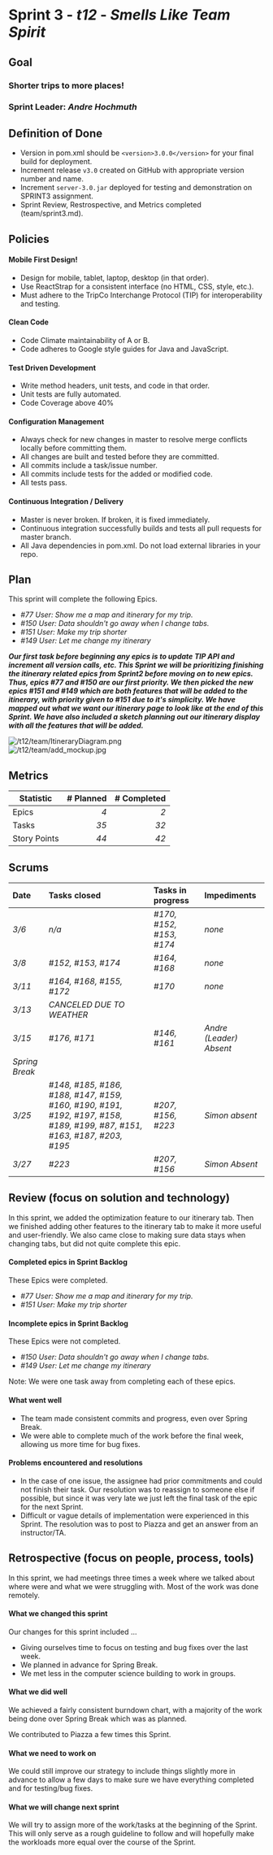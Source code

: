 # Sprint 3 - *t12* - *Smells Like Team Spirit*

## Goal

### Shorter trips to more places!
### Sprint Leader: *Andre Hochmuth*

## Definition of Done

* Version in pom.xml should be `<version>3.0.0</version>` for your final build for deployment.
* Increment release `v3.0` created on GitHub with appropriate version number and name.
* Increment `server-3.0.jar` deployed for testing and demonstration on SPRINT3 assignment.
* Sprint Review, Restrospective, and Metrics completed (team/sprint3.md).


## Policies

#### Mobile First Design!
* Design for mobile, tablet, laptop, desktop (in that order).
* Use ReactStrap for a consistent interface (no HTML, CSS, style, etc.).
* Must adhere to the TripCo Interchange Protocol (TIP) for interoperability and testing.
#### Clean Code
* Code Climate maintainability of A or B.
* Code adheres to Google style guides for Java and JavaScript.
#### Test Driven Development
* Write method headers, unit tests, and code in that order.
* Unit tests are fully automated.
* Code Coverage above 40%
#### Configuration Management
* Always check for new changes in master to resolve merge conflicts locally before committing them.
* All changes are built and tested before they are committed.
* All commits include a task/issue number.
* All commits include tests for the added or modified code.
* All tests pass.
#### Continuous Integration / Delivery 
* Master is never broken.  If broken, it is fixed immediately.
* Continuous integration successfully builds and tests all pull requests for master branch.
* All Java dependencies in pom.xml.  Do not load external libraries in your repo. 


## Plan

This sprint will complete the following Epics.

* *#77 User: Show me a map and itinerary for my trip.*
* *#150 User: Data shouldn't go away when I change tabs.*
* *#151 User: Make my trip shorter*
* *#149 User: Let me change my itinerary*

***Our first task before beginning any epics is to update TIP API and increment all version calls, etc. 
This Sprint we will be prioritizing finishing the itinerary related epics from Sprint2 before moving on to new epics. Thus, epics #77 and #150 are our first priority. 
We then picked the new epics #151 and #149 which are both features that will be added to the itinerary, with priority given to #151 due to it's simplicity. 
We have mapped out what we want our itinerary page to look like at the end of this Sprint. We have also included a sketch planning out our itinerary display with all the features that will be added.***

![/t12/team/ItineraryDiagram.png]()  
![/t12/team/add_mockup.jpg]()



## Metrics

| Statistic | # Planned | # Completed |
| --- | ---: | ---: |
| Epics | *4* | *2* |
| Tasks |  *35*   | *32* | 
| Story Points |  *44*  | *42* | 


## Scrums

| Date | Tasks closed  | Tasks in progress | Impediments |
| :--- | :--- | :--- | :--- |
| *3/6* | *n/a* | *#170, #152, #153, #174* | *none* | 
| *3/8* | *#152, #153, #174* | *#164, #168* | *none* | 
| *3/11* | *#164, #168, #155, #172* | *#170* | *none* | 
| *3/13* | *CANCELED DUE TO WEATHER* | 
| *3/15* | *#176, #171* | *#146, #161* | *Andre (Leader) Absent* | 
|*Spring Break*|
| *3/25* | *#148, #185, #186, #188, #147, #159, #160, #190, #191, #192, #197, #158, #189, #199, #87, #151, #163, #187, #203, #195* | *#207, #156, #223* | *Simon absent* | 
| *3/27* | *#223* | *#207, #156* | *Simon Absent* |

## Review (focus on solution and technology)

In this sprint, we added the optimization feature to our itinerary tab. Then we finished adding other features to the itinerary tab to make it more useful and user-friendly. We also came close to making sure data stays when changing tabs, but did not quite complete this epic.

#### Completed epics in Sprint Backlog 

These Epics were completed.

* *#77 User: Show me a map and itinerary for my trip.*
* *#151 User: Make my trip shorter*

#### Incomplete epics in Sprint Backlog 

These Epics were not completed.

* *#150 User: Data shouldn't go away when I change tabs.*
* *#149 User: Let me change my itinerary*

Note: We were one task away from completing each of these epics.


#### What went well

- The team made consistent commits and progress, even over Spring Break. 
- We were able to complete much of the work before the final week, allowing us more time for bug fixes.


#### Problems encountered and resolutions

- In the case of one issue, the assignee had prior commitments and could not finish their task. Our resolution was to reassign to someone else if possible, but since it was very late we just left the final task of the epic for the next Sprint. 
- Difficult or vague details of implementation were experienced in this Sprint. The resolution was to post to Piazza and get an answer from an instructor/TA.


## Retrospective (focus on people, process, tools)

In this sprint, we had meetings three times a week where we talked about where were and what we were struggling with. Most of the work was done remotely.

#### What we changed this sprint

Our changes for this sprint included ...
- Giving ourselves time to focus on testing and bug fixes over the last week.
- We planned in advance for Spring Break. 
- We met less in the computer science building to work in groups.

#### What we did well

We achieved a fairly consistent burndown chart, with a majority of the work being done over Spring Break which was as planned.

We contributed to Piazza a few times this Sprint.

#### What we need to work on

We could still improve our strategy to include things slightly more in advance to allow a few days to make sure we have everything completed and for testing/bug fixes. 

#### What we will change next sprint 

We will try to assign more of the work/tasks at the beginning of the Sprint. This will only serve as a rough guideline to follow and will hopefully make the workloads more equal over the course of the Sprint.
